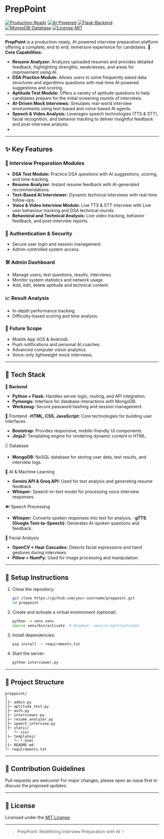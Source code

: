# PrepPoint

[![Production-Ready](https://img.shields.io/badge/Production--Ready-Yes-green)](https://github.com/your-username/preppoint)
[![AI-Powered](https://img.shields.io/badge/AI-Powered-blue)](https://github.com/your-username/preppoint)
[![Flask-Backend](https://img.shields.io/badge/Backend-Flask-blue)](https://github.com/your-username/preppoint)
[![MongoDB-Database](https://img.shields.io/badge/Database-MongoDB-green)](https://github.com/your-username/preppoint)
[![License-MIT](https://img.shields.io/badge/License-MIT-yellow)](https://choosealicense.com/licenses/mit/)

---

**PrepPoint** is a production-ready, AI-powered interview preparation platform offering a complete, end to end, immersive experience for candidates. 
🧩 **Core Capabilities:**
- **Resume Analyzer:** Analyzes uploaded resumes and provides detailed feedback, highlighting strengths, weaknesses, and areas for improvement using AI.
- **DSA Practice Module:** Allows users to solve frequently asked data structures and algorithms questions with real-time AI-powered suggestions and scoring.
- **Aptitude Test Module:** Offers a variety of aptitude questions to help candidates prepare for the initial screening rounds of interviews.
- **AI-Driven Mock Interviews:** Simulates real-world interview environments using text-based and voice-based AI agents.
- **Speech & Video Analysis:** Leverages speech technologies (TTS & STT), facial recognition, and behavior tracking to deliver insightful feedback and post-interview analysis.
- 
---

## ✨ Key Features

### 🎯 Interview Preparation Modules
- **DSA Test Module:** Practice DSA questions with AI suggestions, scoring, and time-tracking.
- **Resume Analyzer:** Instant resume feedback with AI-generated recommendations.
- **Text-Based AI Interviewer:** Dynamic technical interviews with real-time follow-ups.
- **Voice & Video Interview Module:** Live TTS & STT interview with Live user behaviour tracking and DSA technical rounds.
- **Behavioral and Technical Analysis:** Live video tracking, behavior feedback, and post-interview reports.

### 🔐 Authentication & Security
- Secure user login and session management.
- Admin-controlled system access.

### 🛠️ Admin Dashboard
- Manage users, test questions, results, interviews.
- Monitor system statistics and network usage.
- Add, edit, delete aptitude and technical content.

### 📈 Result Analysis
- In-depth performance tracking.
- Difficulty-based scoring and time analysis.

### 📱 Future Scope
- Mobile App (iOS & Android).
- Push notifications and personal AI coaches.
- Advanced computer vision analytics.
- Voice-only lightweight mock interviews.

---

## 🧰 Tech Stack

🔧 **Backend**

 - **Python + Flask:** Handles server logic, routing, and API integration.
 - **Pymongo:** Interface for database interactions with MongoDB.
 - **Werkzeug:** Secure password hashing and session management.

🎨 Frontend
 -**HTML, CSS, JavaScript:** Core technologies for building user interfaces.
 - **Bootstrap:** Provides responsive, mobile-friendly UI components.
 - **Jinja2:** Templating engine for rendering dynamic content in HTML.

🗄️ Database
 - **MongoDB:** NoSQL database for storing user data, test results, and interview logs.

🤖 AI & Machine Learning
 - **Gemini API & Groq API:** Used for text analysis and generating resume feedback.
 - **Whisper:** Speech-to-text model for processing voice interview responses.

🔊 Speech Processing
 - **Whisper:** Converts spoken responses into text for analysis.
 -**gTTS (Google Text-to-Speech):** Generates AI-spoken questions and feedback.

🧠 Facial Analysis
 - **OpenCV + Haar Cascades:** Detects facial expressions and hand gestures during interviews.
 - **Pillow + NumPy:** Used for image processing and manipulation.

---

## 🚀 Setup Instructions

1. Clone the repository:

    ```bash
    git clone https://github.com/your-username/preppoint.git
    cd preppoint
    ```

2. Create and activate a virtual environment (optional):

    ```bash
    python -m venv venv
    source venv/bin/activate  # Windows: venv\Scripts\activate
    ```

3. Install dependencies:

    ```bash
    pip install -r requirements.txt
    ```

4. Start the server:

    ```bash
    python interviewer.py
    ```

---

## 📂 Project Structure

```
preppoint/
|
|├─ admin.py
|├─ aptitude_test.py
|├─ auth.py
|├─ interviewer.py
|├─ resume_analyzer.py
|├─ speech_interview.py
|├─ static/
|   └─ css/
|├─ templates/
|   └─ *.html
|├─ README.md
└─ requirements.txt
```

---

## 🤝 Contribution Guidelines

Pull requests are welcome! For major changes, please open an issue first to discuss the proposed updates.

---

## 📜 License

Licensed under the [MIT License](https://choosealicense.com/licenses/mit/).

---

> PrepPoint: Redefining Interview Preparation with AI ✨

